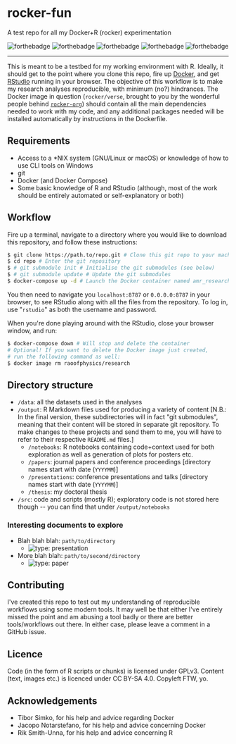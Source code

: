 # rocker-fun

A test repo for all my Docker+R (rocker) experimentation

![forthebadge](http://forthebadge.com/images/badges/fuck-it-ship-it.svg)
![forthebadge](http://forthebadge.com/images/badges/no-ragrets.svg)
![forthebadge](http://forthebadge.com/images/badges/uses-badges.svg)
![forthebadge](http://forthebadge.com/images/badges/uses-git.svg)
![forthebadge](http://forthebadge.com/images/badges/built-with-science.svg)

---

This is meant to be a testbed for my working environment with R.
Ideally, it should get to the point where you clone this repo, fire up [Docker](https://www.docker.com/), and get [RStudio](https://www.rstudio.com/) running in your browser.
The objective of this workflow is to make my research analyses reproducible, with minimum (no?) hindrances.
The Docker image in question (`rocker/verse`, brought to you by the wonderful people behind [`rocker-org`](https://github.com/rocker-org)) should contain all the main dependencies needed to work with my code, and any additional packages needed will be installed automatically by instructions in the Dockerfile.

## Requirements

- Access to a \*NIX system (GNU/Linux or macOS) or knowledge of how to use CLI tools on Windows
- git
- Docker (and Docker Compose)
- Some basic knowledge of R and RStudio (although, most of the work should be entirely automated or self-explanatory or both)

## Workflow

Fire up a terminal, navigate to a directory where you would like to download this repository, and follow these instructions:

```bash
$ git clone https://path.to/repo.git # Clone this git repo to your machine
$ cd repo # Enter the git repository
$ # git submodule init # Initialise the git submodules (see below)
$ # git submodule update # Update the git submodules
$ docker-compose up -d # Launch the Docker container named amr_research
```

You then need to navigate you `localhost:8787` or `0.0.0.0:8787` in your browser, to see RStudio along with all the files from the repository.
To log in, use "`rstudio`" as both the username and password.

When you're done playing around with the RStudio, close your browser window, and run:

```bash
$ docker-compose down # Will stop and delete the container
# Optional! If you want to delete the Docker image just created,
# run the following command as well:
$ docker image rm raoofphysics/research
```

## Directory structure

- `/data`: all the datasets used in the analyses
- `/output`: R Markdown files used for producing a variety of content [N.B.: In the final version, these subdirectories will in fact "git submodules", meaning that their content will be stored in separate git repository. To make changes to these projects and send them to me, you will have to refer to their respective `README.md` files.]
    - `/notebooks`: R notebooks containing code+context used for both exploration as well as generation of plots for posters etc.
    - `/papers`: journal papers and conference proceedings [directory names start with date (`YYYYMM`)]
    - `/presentations`: conference presentations and talks [directory names start with date (`YYYYMM`)]
    - `/thesis`: my doctoral thesis
- `/src`: code and scripts (mostly R); exploratory code is not stored here though -- you can find that under `/output/notebooks`

### Interesting documents to explore

- Blah blah blah: `path/to/directory`
    - ![type: presentation](https://img.shields.io/badge/type-presentation-blue.svg)
- More blah blah: `path/to/second/directory`
    - ![type: paper](https://img.shields.io/badge/type-paper-blue.svg)

## Contributing

I've created this repo to test out my understanding of reproducible workflows using some modern tools.
It may well be that either I've entirely missed the point and am abusing a tool badly or there are better tools/workflows out there.
In either case, please leave a comment in a GitHub issue.

## Licence

Code (in the form of R scripts or chunks) is licensed under GPLv3.
Content (text, images etc.) is licenced under CC BY-SA 4.0.
Copyleft FTW, yo.

## Acknowledgements

- Tibor Simko, for his help and advice regarding Docker
- Jacopo Notarstefano, for his help and advice concerning Docker
- Rik Smith-Unna, for his help and advice concerning R
